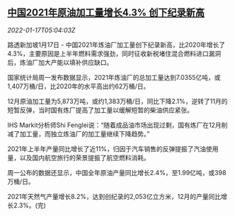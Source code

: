 <!--1642397463000-->
[中国2021年原油加工量增长4.3% 创下纪录新高](https://cn.reuters.com/article/china-2021-oil-processing-0117-idCNKBS2JR09V)
------

<div><i>2022-01-17T05:04:03Z</i></div><p>路透新加坡1月17日 - 中国2021年炼油厂加工量创下纪录新高，比2020年增长了4.3%，主要原因是上半年燃料需求强劲，同时征收新税堵住混合燃料进口漏洞后，炼油厂加大产能以填补供应缺口。</p><p>国家统计局周一发布数据显示，2021年炼油厂的总加工量达到7.0355亿吨，或1,407万桶/日，比2020年的水平高出约62万桶/日。</p><p>12月原油加工量为5,873万吨，或约1,383万桶/日，同比下降2.1%，逆转了11月的短暂反弹，当时国有炼厂提高了加工量以缓解短暂的柴油供应紧张。</p><p>IHS Markit分析师Shi Fenglei说：“随着成品油市场出现过剩，国有炼厂在12月削减了加工量，而独立炼油厂的加工量继续下降趋势。”</p><p>2021年上半年产量同比增长了近11%，归因于汽车销售的反弹提振了汽油使用量，以及国内航空旅行的荣景提振了航空燃料消耗。</p><p>周一公布的数据还显示，中国全年原油产量同比增长2.4%，至1.99亿吨，或398万桶/日。</p><p>2021年天然气产量增长8.2%，达到创纪录的2,053亿立方米，12月的产量同比增长2.3%。(完)</p>

